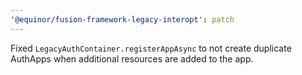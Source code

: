 ```yaml
---
'@equinor/fusion-framework-legacy-interopt': patch
---
```


Fixed `LegacyAuthContainer.registerAppAsync` to not create duplicate AuthApps when additional resources are added to the app.
